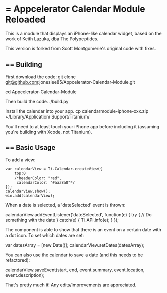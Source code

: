 = Appcelerator Calendar Module Reloaded
===========================================

This is a module that displays an iPhone-like calendar widget, based on the work of Keith Lazuka, dba The Polypeptides.

This version is forked from Scott Montgomerie's original code with fixes.

== Building
--------------

First download the code:
  git clone git@github.com:joneslee85/Appcelerator-Calendar-Module.git

  cd Appcelerator-Calendar-Module

Then build the code.
  ./build.py

Install the calendar into your app.
  cp calendarmodule-iphone-xxx.zip ~/Library/Application\ Support/Titanium/

You'll need to at least touch your iPhone app before including it (assuming you're building with Xcode, not Titanium).

== Basic Usage
---------------

To add a view: 

    var calendarView = Ti.Calendar.createView({
        top:0
        /*headerColor: "red",
         calendarColor: "#aaa8a8"*/
    });
    calendarView.show();
    win.add(calendarView);

When a date is selected, a 'dateSelected' event is thrown:

  calendarView.addEventListener('dateSelected', function(e) {
        try {
         // Do something with the date
         } catch(e) {
            Ti.API.info(e);
        }
    });

The component is able to show that there is an event on a certain date with a dot icon.  To set which dates are set:
  
  var datesArray = [new Date()];
  calendarView.setDates(datesArray);
  
You can also use the calendar to save a date (and this needs to be refactored):

  calendarView.saveEvent(start, end, event.summary, event.location, event.description);

That's pretty much it!  Any edits/improvements are appreciated.
